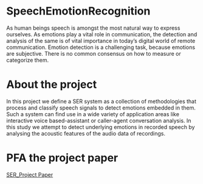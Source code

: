 # SpeechEmotionRecognition
As human beings speech is amongst the most natural way to express ourselves. As emotions play a vital role in communication, the detection and analysis of the same is of vital importance in today’s digital world of remote communication. Emotion detection is a challenging task, because emotions are subjective. There is no common consensus on how to measure or categorize them. 

# About the project
In this project we define a SER system as a collection of methodologies that process and classify speech signals to detect emotions embedded in them. 
Such a system can find use in a wide variety of application areas like interactive voice based-assistant or caller-agent conversation analysis. 
In this study we attempt to detect underlying emotions in recorded speech by analysing the acoustic features of the audio data of recordings.

# PFA the project paper 
[SER_Project Paper](https://github.com/AbhishekG-1plus/SpeechEmotionRecognition/files/9090828/Group66_SER_Project.pdf)


